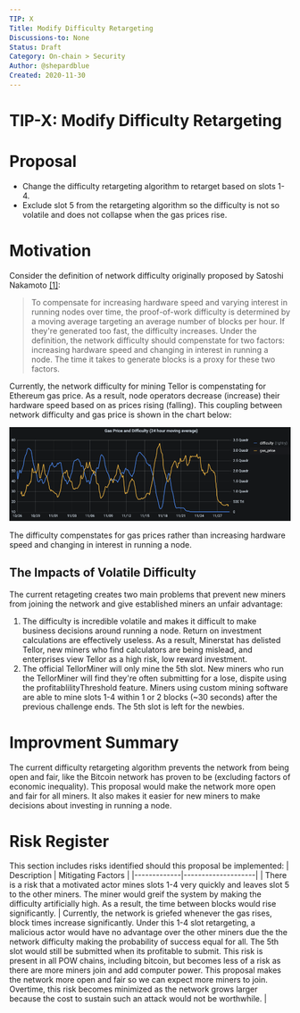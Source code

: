 ```yaml
---
TIP: X
Title: Modify Difficulty Retargeting
Discussions-to: None
Status: Draft
Category: On-chain > Security
Author: @shepardblue
Created: 2020-11-30
---
```


# TIP-X: Modify Difficulty Retargeting

# Proposal
* Change the difficulty retargeting algorithm to retarget based on slots 1-4. 
* Exclude slot 5 from the retargeting algorithm so the difficulty is not so volatile and does not collapse when the gas prices rise.

# Motivation
Consider the definition of network difficulty originally proposed by Satoshi Nakamoto [[1]](https://bitcoin.org/bitcoin.pdf):
> To compensate for increasing hardware speed and varying interest in running nodes over time, the proof-of-work difficulty is determined by a moving average targeting an average number of blocks per hour. If they're generated too fast, the difficulty increases. 
Under the definition, the network difficulty should compenstate for two factors: increasing hardware speed and changing in interest in running a node. The time it takes to generate blocks is a proxy for these two factors.

Currently, the network difficulty for mining Tellor is compenstating for Ethereum gas price. As a result, node operators decrease (increase) their hardware speed based on as prices rising (falling). This coupling between network difficulty and gas price is shown in the chart below:

![Difficulty and Gas Price](./public/gas_price_difficulty.png)

The difficulty compenstates for gas prices rather than increasing hardware speed and changing in interest in running a node.

## The Impacts of Volatile Difficulty
The current retageting creates two main problems that prevent new miners from joining the network and give established miners an unfair advantage:
1. The difficulty is incredible volatile and makes it difficult to make business decisions around running a node. Return on investment calculations are effectively useless. As a result, Minerstat has delisted Tellor, new miners who find calculators are being mislead, and enterprises view Tellor as a high risk, low reward investment.
2. The official TellorMiner will only mine the 5th slot. New miners who run the TellorMiner will find they're often submitting for a lose, dispite using the profitablilityThreshold feature. Miners using custom mining software are able to mine slots 1-4 within 1 or 2 blocks (~30 seconds) after the previous challenge ends. The 5th slot is left for the newbies. 

# Improvment Summary
The current difficulty retargeting algorithm prevents the network from being open and fair, like the Bitcoin network has proven to be (excluding factors of economic inequality). This proposal would make the network more open and fair for all miners. It also makes it easier for new miners to make decisions about investing in running a node.

# Risk Register
This section includes risks identified should this proposal be implemented:
| Description | Mitigating Factors |
|-------------|--------------------|
| There is a risk that a motivated actor mines slots 1-4 very quickly and leaves slot 5 to the other miners. The miner would greif the system by making the difficulty artificially high. As a result, the time between blocks would rise significantly. | Currently, the network is griefed whenever the gas rises, block times increase significantly. Under this 1-4 slot retargeting, a malicious actor would have no advantage over the other miners due the the network difficulty making the probability of success equal for all. The 5th slot would still be submitted when its profitable to submit. This risk is present in all POW chains, including bitcoin, but becomes less of a risk as there are more miners join and add computer power. This proposal makes the network more open and fair so we can expect more miners to join. Overtime, this risk becomes minimized as the network grows larger because the cost to sustain such an attack would not be worthwhile. | 





